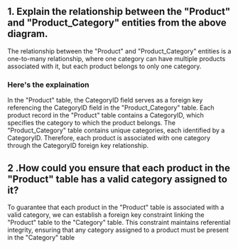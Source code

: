 ## 1. Explain the relationship between the "Product" and "Product_Category" entities from the above diagram.
The relationship between the "Product" and "Product_Category" entities is a one-to-many relationship, where one category can have multiple products associated with it, but each product belongs to only one category.
### Here's the explaination
In the "Product" table, the CategoryID field serves as a foreign key referencing the CategoryID field in the "Product_Category" table.
Each product record in the "Product" table contains a CategoryID, which specifies the category to which the product belongs.
The "Product_Category" table contains unique categories, each identified by a CategoryID.
Therefore, each product is associated with one category through the CategoryID foreign key relationship.

## 2 .How could you ensure that each product in the "Product" table has a valid category assigned to it?
To guarantee that each product in the "Product" table is associated with a valid category, we can establish a foreign key constraint linking the "Product" table to the "Category" table. This constraint maintains referential integrity, ensuring that any category assigned to a product must be present in the "Category" table

